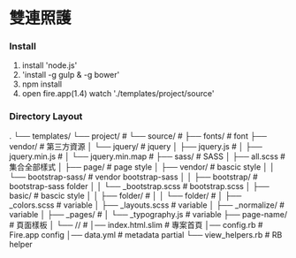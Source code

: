雙連照護
============

### Install

1. install 'node.js'
2. 'install -g gulp & -g bower'
3. npm install
4. open fire.app(1.4) watch './templates/project/source'


### Directory Layout

.
└── templates/
  └── project/                      # 
    └── source/                     # 
      ├── fonts/                    # font
      ├── vendor/                   # 第三方資源
      │ └── jquery/                 # jquery
      │   ├── jquery.js             # 
      │   ├── jquery.min.js         # 
      │   └── jquery.min.map        # 
      ├── sass/                     # SASS
      │ ├── all.scss                # 集合全部樣式
      │ ├── page/                   # page style
      │ ├── vendor/                 # bascic style
      │ │ └── bootstrap-sass/       # vendor bootstrap-sass
      │ │   ├── bootstrap/          # bootstrap-sass folder
      │ │   └── _bootstrap.scss     # bootstrap.scss
      │ ├── basic/                  # bascic style
      │ │ ├── folder/               #
      │ │ └── folder/               #
      │ ├── _colors.scss            # variable
      │ ├── _layouts.scss           # variable
      │ ├── _normalize/             # variable
      │ ├── _pages/                 # 
      │ └── _typography.js          # variable
      ├── page-name/                # 頁面樣板
      │ └── //                      # 
      │── index.html.slim           # 專案首頁
      │── config.rb                 # Fire.app  config
      │── data.yml                  # metadata partial
      └── view_helpers.rb           # RB helper
